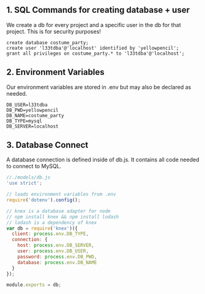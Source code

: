 ## 1. SQL Commands for creating database + user
We create a db for every project and a specific user in the db for that project. This is for security purposes!
```
create database costume_party;
create user 'l33tdba'@'localhost' identified by 'yellowpencil';
grant all privileges on costume_party.* to 'l33tdba'@'localhost';
```

## 2. Environment Variables
Our environment variables are stored in .env but may also be declared as needed.
```
DB_USER=l33tdba
DB_PWD=yellowpencil
DB_NAME=costume_party
DB_TYPE=mysql
DB_SERVER=localhost
```

## 3. Database Connect

A database connection is defined inside of db.js. It contains all code needed to connect to MySQL.

```js
//./models/db.js
'use strict';

// loads environment variables from .env
require('dotenv').config();

// knex is a database adapter for node
// npm install knex && npm install lodash
// lodash is a dependency of knex
var db = require('knex')({
  client: process.env.DB_TYPE,
  connection: {
    host: process.env.DB_SERVER,
    user: process.env.DB_USER,
    password: process.env.DB_PWD,
    database: process.env.DB_NAME
  }
});

module.exports = db;
```
